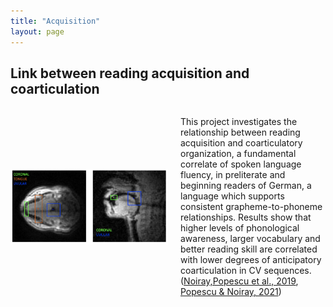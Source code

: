 ```yaml
---
title: "Acquisition"
layout: page
---
```


## Link between reading acquisition and coarticulation

<div style="display: flex; align-items: center;">
    <img src="https://raw.githubusercontent.com/anisiapopescu/anisiapopescu.github.io/master/ROI_site.png" alt="Your Image" style="width: 50%; margin-right: 20px;">
    <p>This project investigates the relationship between reading acquisition and coarticulatory organization, a fundamental correlate of spoken language fluency,
in preliterate and beginning readers of German, a language which supports consistent grapheme-to-phoneme relationships. 
Results show that higher levels of phonological awareness, larger vocabulary and better reading skill are correlated with lower degrees of anticipatory coarticulation in CV sequences. (<a href="https://www.frontiersin.org/articles/10.3389/fpsyg.2019.02777/full" target="_blank">Noiray,Popescu et al., 2019</a>, <a href="https://www.tandfonline.com/doi/full/10.1080/15475441.2021.1941032" target="_blank">Popescu & Noiray, 2021</a>)</p>
</div>


